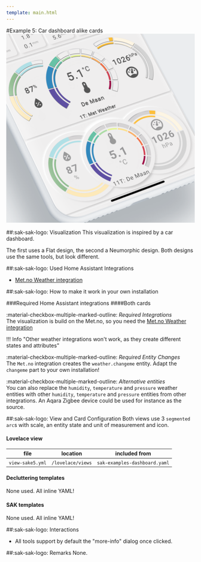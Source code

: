 ```yaml
---
template: main.html
---
```

#Example 5: Car dashboard alike cards
![AmoebeLabs Swiss Army Knife Custom Card Example 5 - Car dashboard alike]

##:sak-sak-logo: Visualization
This visualization is inspired by a car dashboard.

The first uses a Flat design, the second a Neumorphic design. Both designs use the same tools, but look different.

##:sak-sak-logo: Used Home Assistant Integrations
- [Met.no Weather integration](https://www.home-assistant.io/integrations/met/)

##:sak-sak-logo: How to make it work in your own installation

###Required Home Assistant integrations
####Both cards

:material-checkbox-multiple-marked-outline: _Required Integrations_<br>
The visualization is build on the Met.no, so you need the [Met.no Weather integration](https://www.home-assistant.io/integrations/met/)

!!! Info "Other weather integrations won't work, as they create different states and attributes"

:material-checkbox-multiple-marked-outline: _Required Entity Changes_<br>
The `Met.no` integration creates the `weather.changeme` entity. Adapt the `changeme` part to your own installation!

:material-checkbox-multiple-marked-outline: _Alternative entities_<br>
You can also replace the `humidity`, `temperature` and `pressure` weather entities with other `humidity`, `temperature` and `pressure` entities from other integrations. An Aqara Zigbee device could be used for instance as the source.

##:sak-sak-logo: View and Card Configuration
Both views use 3 `segmented arc`s with scale, an entity state and unit of measurement and icon.

#### Lovelace view
| file | location | included from |
| ---- | -------- | ------------- |
| `view-sake5.yml` | `/lovelace/views` | `sak-examples-dashboard.yaml`|


#### Decluttering templates
None used. All inline YAML!

#### SAK templates
None used. All inline YAML!

##:sak-sak-logo: Interactions
- All tools support by default the "more-info" dialog once clicked.

##:sak-sak-logo: Remarks
None.

<!-- Image references -->

[AmoebeLabs Swiss Army Knife Custom Card Example 5 - Car dashboard alike]: ../assets/screenshots/sak-example-5.png "Swiss Army Knife Example 5 - Car dashboard alike"